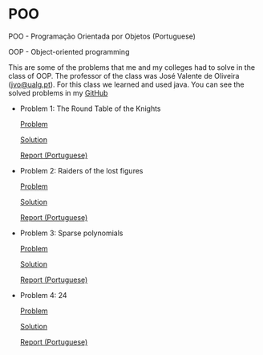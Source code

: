 # POO

POO - Programação Orientada por Objetos (Portuguese)

OOP - Object-oriented programming

This are some of the problems that me and my colleges had to solve in the class of OOP. The professor of the class was José Valente de Oliveira (jvo@ualg.pt). For this class we learned and used java. You can see the solved problems in my
[GitHub](https://github.com/CyrillBrito/POO)

* Problem 1: The Round Table of the Knights

   [Problem](https://github.com/CyrillBrito/POO/blob/master/The%20Round%20Table%20of%20the%20Knights/doc/Problem.pdf)

   [Solution](https://github.com/CyrillBrito/POO/tree/master/The%20Round%20Table%20of%20the%20Knights/src)

   [Report (Portuguese)](https://github.com/CyrillBrito/POO/blob/master/The%20Round%20Table%20of%20the%20Knights/doc/Report.pdf)

* Problem 2: Raiders of the lost figures

   [Problem](https://github.com/CyrillBrito/POO/tree/master/Raiders%20of%20the%20lost%20figures/doc/Problem.pdf)

   [Solution](https://github.com/CyrillBrito/POO/tree/master/Raiders%20of%20the%20lost%20figures/src)

   [Report (Portuguese)](https://github.com/CyrillBrito/POO/tree/master/Raiders%20of%20the%20lost%20figuresdoc/Report.pdf)

* Problem 3: Sparse polynomials

   [Problem](https://github.com/CyrillBrito/POO/tree/master/Sparse%20Polynomials/doc/Problem.pdf)

   [Solution](https://github.com/CyrillBrito/POO/tree/master/Sparse%20Polynomials/src)

   [Report (Portuguese)](https://github.com/CyrillBrito/POO/tree/master/Sparse%20Polynomials/doc/Report.pdf)

* Problem 4: 24

   [Problem](https://github.com/CyrillBrito/POO/tree/master/24/doc/Problem.pdf)

   [Solution](https://github.com/CyrillBrito/POO/tree/master/24/src)

   [Report (Portuguese)](https://github.com/CyrillBrito/POO/tree/master/24/doc/Report.pdf)